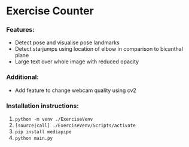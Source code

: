 # Exercise Counter

### Features:
- Detect pose and visualise pose landmarks
- Detect starjumps using location of elbow in comparison to bicanthal plane
- Large text over whole image with reduced opacity

### Additional:
- Add feature to change webcam quality using cv2

### Installation instructions:
1. `python -m venv ./ExerciseVenv`
2. `[source|call] ./ExerciseVenv/Scripts/activate`
3. `pip install mediapipe`
4. `python main.py`
